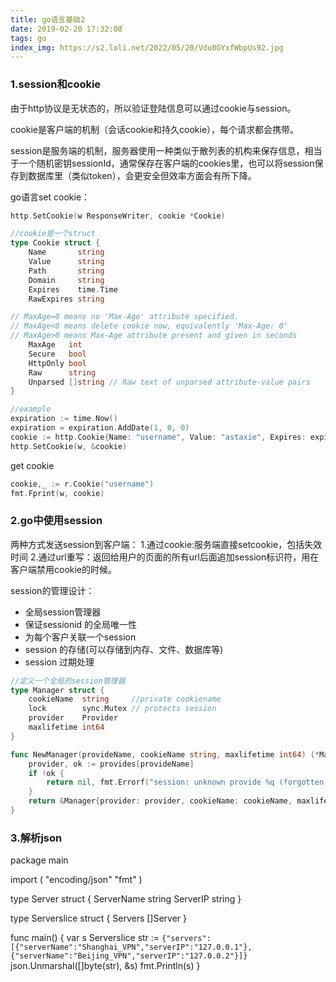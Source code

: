 ```yaml
---
title: go语言基础2
date: 2019-02-20 17:32:08
tags: go
index_img: https://s2.loli.net/2022/05/20/Vdu8GYxfWbpUs92.jpg
---
```


### 1.session和cookie
由于http协议是无状态的，所以验证登陆信息可以通过cookie与session。

cookie是客户端的机制（会话cookie和持久cookie），每个请求都会携带。

session是服务端的机制，服务器使用一种类似于散列表的机构来保存信息，相当于一个随机密钥sessionId，通常保存在客户端的cookies里，也可以将session保存到数据库里（类似token），会更安全但效率方面会有所下降。

go语言set cookie：
```go
http.SetCookie(w ResponseWriter, cookie *Cookie)

//cookie是一个struct
type Cookie struct {
    Name       string
    Value      string
    Path       string
    Domain     string
    Expires    time.Time
    RawExpires string

// MaxAge=0 means no 'Max-Age' attribute specified.
// MaxAge<0 means delete cookie now, equivalently 'Max-Age: 0'
// MaxAge>0 means Max-Age attribute present and given in seconds
    MaxAge   int
    Secure   bool
    HttpOnly bool
    Raw      string
    Unparsed []string // Raw text of unparsed attribute-value pairs
}

//example
expiration := time.Now()
expiration = expiration.AddDate(1, 0, 0)
cookie := http.Cookie{Name: "username", Value: "astaxie", Expires: expiration}
http.SetCookie(w, &cookie)
```
get cookie
```go
cookie,_ := r.Cookie("username")
fmt.Fprint(w, cookie)
```

### 2.go中使用session
两种方式发送session到客户端：
1.通过cookie:服务端直接setcookie，包括失效时间
2.通过url重写：返回给用户的页面的所有url后面追加session标识符，用在客户端禁用cookie的时候。

session的管理设计：
* 全局session管理器
* 保证sessionid 的全局唯一性
* 为每个客户关联一个session
* session 的存储(可以存储到内存、文件、数据库等)
* session 过期处理

```go
//定义一个全局的session管理器
type Manager struct {
    cookieName  string     //private cookiename
    lock        sync.Mutex // protects session
    provider    Provider
    maxlifetime int64
}

func NewManager(provideName, cookieName string, maxlifetime int64) (*Manager, error) {
    provider, ok := provides[provideName]
    if !ok {
        return nil, fmt.Errorf("session: unknown provide %q (forgotten import?)", provideName)
    }
    return &Manager{provider: provider, cookieName: cookieName, maxlifetime: maxlifetime}, nil
}
```

### 3.解析json
package main

import (
    "encoding/json"
    "fmt"
)

type Server struct {
    ServerName string
    ServerIP   string
}

type Serverslice struct {
    Servers []Server
}

func main() {
    var s Serverslice
    str := `{"servers":[{"serverName":"Shanghai_VPN","serverIP":"127.0.0.1"},{"serverName":"Beijing_VPN","serverIP":"127.0.0.2"}]}`
    json.Unmarshal([]byte(str), &s)
    fmt.Println(s)
}


